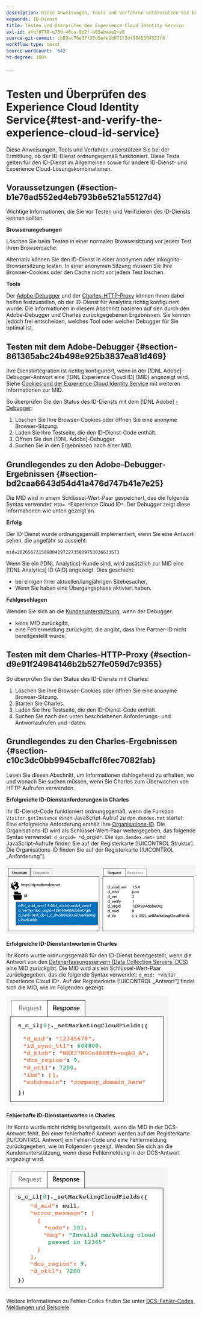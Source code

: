 ```yaml
---
description: Diese Anweisungen, Tools und Verfahren unterstützen Sie bei der Ermittlung, ob der ID-Dienst ordnungsgemäß funktioniert. Diese Tests gelten für den ID-Dienst im Allgemeinen sowie für andere ID-Dienst- und Experience Cloud-Lösungskombinationen.
keywords: ID-Dienst
title: Testen und Überprüfen des Experience Cloud Identity Service
exl-id: afdf9778-e73d-46ca-9d2f-a65abaae2fe6
source-git-commit: cb89ac70e37f35d5e4e2b971f2df9645304522f8
workflow-type: tm+mt
source-wordcount: '642'
ht-degree: 100%

---
```


# Testen und Überprüfen des Experience Cloud Identity Service{#test-and-verify-the-experience-cloud-id-service}

Diese Anweisungen, Tools und Verfahren unterstützen Sie bei der Ermittlung, ob der ID-Dienst ordnungsgemäß funktioniert. Diese Tests gelten für den ID-Dienst im Allgemeinen sowie für andere ID-Dienst- und Experience Cloud-Lösungskombinationen.

## Voraussetzungen {#section-b1e76ad552ed4eb793b6e521a55127d4}

Wichtige Informationen, die Sie vor Testen und Verifizieren des ID-Diensts kennen sollten.

**Browserumgebungen**

Löschen Sie beim Testen in einer normalen Browsersitzung vor jedem Test Ihren Browsercache.

Alternativ können Sie den ID-Dienst in einer anonymen oder Inkognito-Browsersitzung testen. In einer anonymen Sitzung müssen Sie Ihre Browser-Cookies oder den Cache nicht vor jedem Test löschen.

**Tools**

Der [Adobe-Debugger](https://experienceleague.adobe.com/docs/analytics/implementation/validate/debugger.html?lang=de) und der [Charles-HTTP-Proxy](https://www.charlesproxy.com/) können Ihnen dabei helfen festzustellen, ob der ID-Dienst für Analytics richtig konfiguriert wurde. Die Informationen in diesem Abschnitt basieren auf den durch den Adobe-Debugger und Charles zurückgegebenen Ergebnissen. Sie können jedoch frei entscheiden, welches Tool oder welcher Debugger für Sie optimal ist.

## Testen mit dem Adobe-Debugger {#section-861365abc24b498e925b3837ea81d469}

Ihre Dienstintegration ist richtig konfiguriert, wenn in der [!DNL Adobe]-Debugger-Antwort eine [!DNL Experience Cloud ID] (MID) angezeigt wird. Siehe [Cookies und der Experience Cloud Identity Service](../introduction/cookies.md) mit weiteren Informationen zur MID.

So überprüfen Sie den Status des ID-Diensts mit dem [!DNL Adobe] [-Debugger](https://experienceleague.adobe.com/docs/analytics/implementation/validate/debugger.html?lang=de):

1. Löschen Sie Ihre Browser-Cookies oder öffnen Sie eine anonyme Browser-Sitzung.
1. Laden Sie Ihre Testseite, die den ID-Dienst-Code enthält.
1. Öffnen Sie den [!DNL Adobe]-Debugger.
1. Suchen Sie in den Ergebnissen nach einer MID.

## Grundlegendes zu den Adobe-Debugger-Ergebnissen {#section-bd2caa6643d54d41a476d747b41e7e25}

Die MID wird in einem Schlüssel-Wert-Paar gespeichert, das die folgende Syntax verwendet: `MID= *`Experience Cloud ID`*`. Der Debugger zeigt diese Informationen wie unten gezeigt an.

**Erfolg**

Der ID-Dienst wurde ordnungsgemäß implementiert, wenn Sie eine Antwort sehen, die ungefähr so aussieht:

```
mid=20265673158980419722735089753036633573
```

Wenn Sie ein [!DNL Analytics]-Kunde sind, wird zusätzlich zur MID eine [!DNL Analytics] ID (AID) angezeigt. Dies geschieht:

* bei einigen Ihrer aktuellen/langjährigen Sitebesucher,
* Wenn Sie haben eine Übergangsphase aktiviert haben.

**Fehlgeschlagen**

Wenden Sie sich an die [Kundenunterstützung](https://helpx.adobe.com/de/marketing-cloud/contact-support.html), wenn der Debugger:

* keine MID zurückgibt,
* eine Fehlermeldung zurückgibt, die angibt, dass Ihre Partner-ID nicht bereitgestellt wurde.

## Testen mit dem Charles-HTTP-Proxy {#section-d9e91f24984146b2b527fe059d7c9355}

So überprüfen Sie den Status des ID-Diensts mit Charles:

1. Löschen Sie Ihre Browser-Cookies oder öffnen Sie eine anonyme Browser-Sitzung.
1. Starten Sie Charles.
1. Laden Sie Ihre Testseite, die den ID-Dienst-Code enthält.
1. Suchen Sie nach den unten beschriebenen Anforderungs- und Antwortaufrufen und -daten.

## Grundlegendes zu den Charles-Ergebnissen {#section-c10c3dc0bb9945cbaffcf6fec7082fab}

Lesen Sie diesen Abschnitt, um Informationen dahingehend zu erhalten, wo und wonach Sie suchen müssen, wenn Sie Charles zum Überwachen von HTTP-Aufrufen verwenden.

**Erfolgreiche ID-Dienstanforderungen in Charles**

Ihr ID-Dienst-Code funktioniert ordnungsgemäß, wenn die Funktion `Visitor.getInstance` einen JavaScript-Aufruf zu `dpm.demdex.net` startet. Eine erfolgreiche Anforderung enthält Ihre [Organisations-ID](../reference/requirements.md#section-a02f537129a64ffbb690d5738d360c26). Die Organisations-ID wird als Schlüssel-Wert-Paar weitergegeben, das folgende Syntax verwendet: `d_orgid= *`d_orgid`*`. Die `dpm.demdex.net`- und JavaScript-Aufrufe finden Sie auf der Registerkarte [!UICONTROL Struktur]. Die Organisations-ID finden Sie auf der Registerkarte [!UICONTROL „Anforderung“].

![](assets/charles_request.png)

**Erfolgreiche ID-Dienstantworten in Charles**

Ihr Konto wurde ordnungsgemäß für den ID-Dienst bereitgestellt, wenn die Antwort von den [Datenerfassungsservern (Data Collection Servers, DCS)](https://experienceleague.adobe.com/docs/audience-manager/user-guide/reference/system-components/components-data-collection.html?lang=de) eine MID zurückgibt. Die MID wird als ein Schlüssel-Wert-Paar zurückgegeben, das die folgende Syntax verwendet: `d_mid: *`visitor Experience Cloud ID`*`. Auf der Registerkarte [!UICONTROL „Antwort“] findet sich die MID, wie im Folgenden gezeigt.

![](assets/charles_response_success.png)

**Fehlerhafte ID-Dienstantworten in Charles**

Ihr Konto wurde nicht richtig bereitgestellt, wenn die MID in der DCS-Antwort fehlt. Bei einer fehlerhaften Antwort werden auf der Registerkarte [!UICONTROL Antwort] ein Fehler-Code und eine Fehlermeldung zurückgegeben, wie im Folgenden gezeigt. Wenden Sie sich an die Kundenunterstützung, wenn diese Fehlermeldung in der DCS-Antwort angezeigt wird.

![](assets/charles_response_unsuccessful.png)

Weitere Informationen zu Fehler-Codes finden Sie unter [DCS-Fehler-Codes, Meldungen und Beispiele](https://experienceleague.adobe.com/docs/audience-manager/user-guide/api-and-sdk-code/dcs/dcs-api-reference/dcs-error-codes.html?lang=de).
